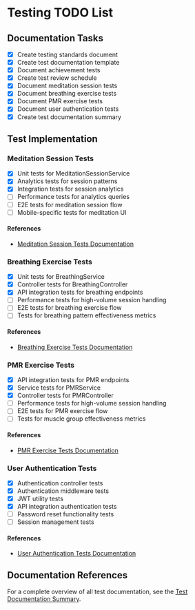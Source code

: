 # Testing TODO List

## Documentation Tasks

- [x] Create testing standards document
- [x] Create test documentation template
- [x] Document achievement tests
- [x] Create test review schedule
- [x] Document meditation session tests
- [x] Document breathing exercise tests
- [x] Document PMR exercise tests
- [x] Document user authentication tests
- [x] Create test documentation summary

## Test Implementation 

### Meditation Session Tests
- [x] Unit tests for MeditationSessionService
- [x] Analytics tests for session patterns
- [x] Integration tests for session analytics
- [ ] Performance tests for analytics queries
- [ ] E2E tests for meditation session flow
- [ ] Mobile-specific tests for meditation UI

#### References
- [Meditation Session Tests Documentation](./documentation/meditation-session-tests.md)

### Breathing Exercise Tests
- [x] Unit tests for BreathingService
- [x] Controller tests for BreathingController
- [x] API integration tests for breathing endpoints
- [ ] Performance tests for high-volume session handling
- [ ] E2E tests for breathing exercise flow
- [ ] Tests for breathing pattern effectiveness metrics

#### References
- [Breathing Exercise Tests Documentation](./documentation/breathing-exercise-tests.md)

### PMR Exercise Tests
- [x] API integration tests for PMR endpoints
- [x] Service tests for PMRService
- [x] Controller tests for PMRController
- [ ] Performance tests for high-volume session handling
- [ ] E2E tests for PMR exercise flow
- [ ] Tests for muscle group effectiveness metrics

#### References
- [PMR Exercise Tests Documentation](./documentation/pmr-exercise-tests.md)

### User Authentication Tests
- [x] Authentication controller tests
- [x] Authentication middleware tests
- [x] JWT utility tests
- [x] API integration authentication tests
- [ ] Password reset functionality tests
- [ ] Session management tests

#### References
- [User Authentication Tests Documentation](./documentation/user-authentication-tests.md)

## Documentation References

For a complete overview of all test documentation, see the [Test Documentation Summary](./documentation/test-documentation-summary.md). 